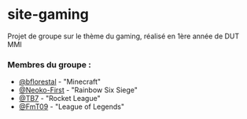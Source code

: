 # site-gaming
Projet de groupe sur le thème du gaming, réalisé en 1ère année de DUT MMI

### Membres du groupe : 
- [@bflorestal](https://github.com/bflorestal) - "Minecraft"
- [@Neoko-First](https://github.com/Neoko-First) - "Rainbow Six Siege"
- [@TB7](https://twitter.com/El_tb77) - "Rocket League"
- [@FmT09](https://twitter.com/FmT509) - "League of Legends"
